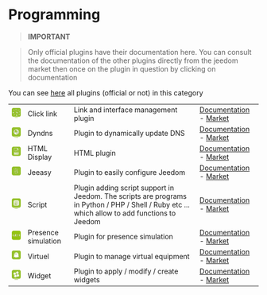 
# Programming


>**IMPORTANT**

>Only official plugins have their documentation here. You can consult the documentation of the other plugins directly from the jeedom market then once on the plugin in question by clicking on documentation


You can see [here](https://market.jeedom.com/index.php?v=d&p=market&type=plugin&categorie=programming) all plugins (official or not) in this category

| | | | |
|--- | --- | --- | ---|
|<img src="clink/clink_icon.png" class="pluginLogo" width="100" />|Click link|Link and interface management plugin|[Documentation](clink/index.md) - [Market](https://market.jeedom.com/index.php?v=d&p=market_display&id=1867)|
|<img src="dyndns/dyndns_icon.png" class="pluginLogo" width="100" />|Dyndns|Plugin to dynamically update DNS|[Documentation](dyndns/index.md) - [Market](https://market.jeedom.com/index.php?v=d&p=market_display&id=1928)|
|<img src="htmldisplay/htmldisplay_icon.png" class="pluginLogo" width="100" />|HTML Display|HTML plugin|[Documentation](htmldisplay/index.md) - [Market](https://market.jeedom.com/index.php?v=d&p=market_display&id=3843)|
|<img src="jeeasy/jeeasy_icon.png" class="pluginLogo" width="100" />|Jeeasy|Plugin to easily configure Jeedom|[Documentation](jeeasy/index.md) - [Market](https://market.jeedom.com/index.php?v=d&p=market_display&id=3828)|
|<img src="script/script_icon.png" class="pluginLogo" width="100" />|Script|Plugin adding script support in Jeedom. The scripts are programs in Python / PHP / Shell / Ruby etc ... which allow to add functions to Jeedom|[Documentation](script/index.md) - [Market](https://market.jeedom.com/index.php?v=d&p=market_display&id=20)|
|<img src="simupre/simupre_icon.png" class="pluginLogo" width="100" />|Presence simulation|Plugin for presence simulation|[Documentation](simupre/index.md) - [Market](https://market.jeedom.com/index.php?v=d&p=market_display&id=3762)|
|<img src="virtual/virtual_icon.png" class="pluginLogo" width="100" />|Virtuel|Plugin to manage virtual equipment|[Documentation](virtual/index.md) - [Market](https://market.jeedom.com/index.php?v=d&p=market_display&id=21)|
|<img src="widget/widget_icon.png" class="pluginLogo" width="100" />|Widget|Plugin to apply / modify / create widgets|[Documentation](widget/index.md) - [Market](https://market.jeedom.com/index.php?v=d&p=market_display&id=9)|
